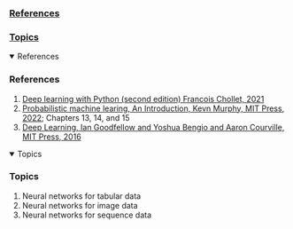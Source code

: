 ### [References](#References)
### [Topics](#Topics)

<details open>
<summary>References</summary>  

### <a id="References"></a> References  

1. [Deep learning with Python (second edition) Francois Chollet, 2021](https://sourestdeeds.github.io/pdf/Deep%20Learning%20with%20Python.pdfList)       
2. [Probabilistic machine learing, An Introduction, Kevn Murphy, MIT Press, 2022](https://probml.github.io/pml-book/book1.html); Chapters 13, 14, and 15       
3. [Deep Learning, Ian Goodfellow and Yoshua Bengio and Aaron Courville, MIT Press, 2016](http://www.deeplearningbook.org)

</details>

<details open>
<summary>Topics</summary>  

### <a id="Topics"></a> Topics  

1. Neural networks for tabular data
2. Neural networks for image data
3. Neural networks for sequence data 

</details>







